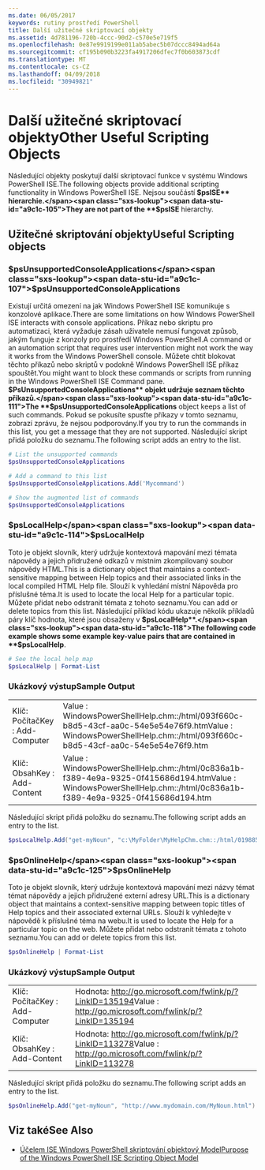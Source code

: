 ```yaml
---
ms.date: 06/05/2017
keywords: rutiny prostředí PowerShell
title: Další užitečné skriptovací objekty
ms.assetid: 4d781196-720b-4ccc-90d2-c570e5e719f5
ms.openlocfilehash: 0e87e9919199e011ab5abec5b07dccc8494ad64a
ms.sourcegitcommit: cf195b090b3223fa4917206dfec7f0b603873cdf
ms.translationtype: MT
ms.contentlocale: cs-CZ
ms.lasthandoff: 04/09/2018
ms.locfileid: "30949821"
---
```

# <a name="other-useful-scripting-objects"></a><span data-ttu-id="a9c1c-103">Další užitečné skriptovací objekty</span><span class="sxs-lookup"><span data-stu-id="a9c1c-103">Other Useful Scripting Objects</span></span>

<span data-ttu-id="a9c1c-104">Následující objekty poskytují další skriptovací funkce v systému Windows PowerShell ISE.</span><span class="sxs-lookup"><span data-stu-id="a9c1c-104">The following objects provide additional scripting functionality in Windows PowerShell ISE.</span></span> <span data-ttu-id="a9c1c-105">Nejsou součástí **$psISE** hierarchie.</span><span class="sxs-lookup"><span data-stu-id="a9c1c-105">They are not part of the **$psISE** hierarchy.</span></span>

## <a name="useful-scripting-objects"></a><span data-ttu-id="a9c1c-106">Užitečné skriptování objekty</span><span class="sxs-lookup"><span data-stu-id="a9c1c-106">Useful Scripting objects</span></span>

### <a name="psunsupportedconsoleapplications"></a><span data-ttu-id="a9c1c-107">$psUnsupportedConsoleApplications</span><span class="sxs-lookup"><span data-stu-id="a9c1c-107">$psUnsupportedConsoleApplications</span></span>

<span data-ttu-id="a9c1c-108">Existují určitá omezení na jak Windows PowerShell ISE komunikuje s konzolové aplikace.</span><span class="sxs-lookup"><span data-stu-id="a9c1c-108">There are some limitations on how Windows PowerShell ISE interacts with console applications.</span></span> <span data-ttu-id="a9c1c-109">Příkaz nebo skriptu pro automatizaci, která vyžaduje zásah uživatele nemusí fungovat způsob, jakým funguje z konzoly pro prostředí Windows PowerShell.</span><span class="sxs-lookup"><span data-stu-id="a9c1c-109">A command or an automation script that requires user intervention might not work the way it works from the Windows PowerShell console.</span></span> <span data-ttu-id="a9c1c-110">Můžete chtít blokovat těchto příkazů nebo skriptů v podokně Windows PowerShell ISE příkaz spouštět.</span><span class="sxs-lookup"><span data-stu-id="a9c1c-110">You might want to block these commands or scripts from running in the Windows PowerShell ISE Command pane.</span></span> <span data-ttu-id="a9c1c-111">**$PsUnsupportedConsoleApplications** objekt udržuje seznam těchto příkazů.</span><span class="sxs-lookup"><span data-stu-id="a9c1c-111">The **$psUnsupportedConsoleApplications** object keeps a list of such commands.</span></span> <span data-ttu-id="a9c1c-112">Pokud se pokusíte spusťte příkazy v tomto seznamu, zobrazí zprávu, že nejsou podporovány.</span><span class="sxs-lookup"><span data-stu-id="a9c1c-112">If you try to run the commands in this list, you get a message that they are not supported.</span></span> <span data-ttu-id="a9c1c-113">Následující skript přidá položku do seznamu.</span><span class="sxs-lookup"><span data-stu-id="a9c1c-113">The following script adds an entry to the list.</span></span>

```powershell
# List the unsupported commands
$psUnsupportedConsoleApplications

# Add a command to this list
$psUnsupportedConsoleApplications.Add('Mycommand')

# Show the augmented list of commands
$psUnsupportedConsoleApplications
```

### <a name="pslocalhelp"></a><span data-ttu-id="a9c1c-114">$psLocalHelp</span><span class="sxs-lookup"><span data-stu-id="a9c1c-114">$psLocalHelp</span></span>

<span data-ttu-id="a9c1c-115">Toto je objekt slovník, který udržuje kontextová mapování mezi témata nápovědy a jejich přidružené odkazů v místním zkompilovaný soubor nápovědy HTML.</span><span class="sxs-lookup"><span data-stu-id="a9c1c-115">This is a dictionary object that maintains a context-sensitive mapping between Help topics and their associated links in the local compiled HTML Help file.</span></span> <span data-ttu-id="a9c1c-116">Slouží k vyhledání místní Nápověda pro příslušné téma.</span><span class="sxs-lookup"><span data-stu-id="a9c1c-116">It is used to locate the local Help for a particular topic.</span></span> <span data-ttu-id="a9c1c-117">Můžete přidat nebo odstranit témata z tohoto seznamu.</span><span class="sxs-lookup"><span data-stu-id="a9c1c-117">You can add or delete topics from this list.</span></span> <span data-ttu-id="a9c1c-118">Následující příklad kódu ukazuje několik příkladů páry klíč hodnota, které jsou obsaženy v **$psLocalHelp**.</span><span class="sxs-lookup"><span data-stu-id="a9c1c-118">The following code example shows some example key-value pairs that are contained in **$psLocalHelp**.</span></span>

```powershell
# See the local help map
$psLocalHelp | Format-List
```

### <a name="sample-output"></a><span data-ttu-id="a9c1c-119">Ukázkový výstup</span><span class="sxs-lookup"><span data-stu-id="a9c1c-119">Sample Output</span></span>

|||
|-|-|
|<span data-ttu-id="a9c1c-120">Klíč: Počítač</span><span class="sxs-lookup"><span data-stu-id="a9c1c-120">Key : Add-Computer</span></span>|<span data-ttu-id="a9c1c-121">Value : WindowsPowerShellHelp.chm::/html/093f660c-b8d5-43cf-aa0c-54e5e54e76f9.htm</span><span class="sxs-lookup"><span data-stu-id="a9c1c-121">Value : WindowsPowerShellHelp.chm::/html/093f660c-b8d5-43cf-aa0c-54e5e54e76f9.htm</span></span>|
|<span data-ttu-id="a9c1c-122">Klíč: Obsah</span><span class="sxs-lookup"><span data-stu-id="a9c1c-122">Key : Add-Content</span></span>|<span data-ttu-id="a9c1c-123">Value : WindowsPowerShellHelp.chm::/html/0c836a1b-f389-4e9a-9325-0f415686d194.htm</span><span class="sxs-lookup"><span data-stu-id="a9c1c-123">Value : WindowsPowerShellHelp.chm::/html/0c836a1b-f389-4e9a-9325-0f415686d194.htm</span></span>|

<span data-ttu-id="a9c1c-124">Následující skript přidá položku do seznamu.</span><span class="sxs-lookup"><span data-stu-id="a9c1c-124">The following script adds an entry to the list.</span></span>

```powershell
$psLocalHelp.Add("get-myNoun", "c:\MyFolder\MyHelpChm.chm::/html/0198854a-1298-57ae-aa0c-87b5e5a84712.htm")
```

### <a name="psonlinehelp"></a><span data-ttu-id="a9c1c-125">$psOnlineHelp</span><span class="sxs-lookup"><span data-stu-id="a9c1c-125">$psOnlineHelp</span></span>

<span data-ttu-id="a9c1c-126">Toto je objekt slovník, který udržuje kontextová mapování mezi názvy témat témat nápovědy a jejich přidružené externí adresy URL.</span><span class="sxs-lookup"><span data-stu-id="a9c1c-126">This is a dictionary object that maintains a context-sensitive mapping between topic titles of Help topics and their associated external URLs.</span></span> <span data-ttu-id="a9c1c-127">Slouží k vyhledejte v nápovědě k příslušné téma na webu.</span><span class="sxs-lookup"><span data-stu-id="a9c1c-127">It is used to locate the Help for a particular topic on the web.</span></span> <span data-ttu-id="a9c1c-128">Můžete přidat nebo odstranit témata z tohoto seznamu.</span><span class="sxs-lookup"><span data-stu-id="a9c1c-128">You can add or delete topics from this list.</span></span>

```powershell
$psOnlineHelp | Format-List
```

### <a name="sample-output"></a><span data-ttu-id="a9c1c-129">Ukázkový výstup</span><span class="sxs-lookup"><span data-stu-id="a9c1c-129">Sample Output</span></span>

|||
|-|-|
|<span data-ttu-id="a9c1c-130">Klíč: Počítač</span><span class="sxs-lookup"><span data-stu-id="a9c1c-130">Key : Add-Computer</span></span>|<span data-ttu-id="a9c1c-131">Hodnota: http://go.microsoft.com/fwlink/p/?LinkID=135194</span><span class="sxs-lookup"><span data-stu-id="a9c1c-131">Value : http://go.microsoft.com/fwlink/p/?LinkID=135194</span></span>|
|<span data-ttu-id="a9c1c-132">Klíč: Obsah</span><span class="sxs-lookup"><span data-stu-id="a9c1c-132">Key : Add-Content</span></span>|<span data-ttu-id="a9c1c-133">Hodnota: http://go.microsoft.com/fwlink/p/?LinkID=113278</span><span class="sxs-lookup"><span data-stu-id="a9c1c-133">Value : http://go.microsoft.com/fwlink/p/?LinkID=113278</span></span>|

 <span data-ttu-id="a9c1c-134">Následující skript přidá položku do seznamu.</span><span class="sxs-lookup"><span data-stu-id="a9c1c-134">The following script adds an entry to the list.</span></span>

```powershell
$psOnlineHelp.Add("get-myNoun", "http://www.mydomain.com/MyNoun.html")
```

## <a name="see-also"></a><span data-ttu-id="a9c1c-135">Viz také</span><span class="sxs-lookup"><span data-stu-id="a9c1c-135">See Also</span></span>

- [<span data-ttu-id="a9c1c-136">Účelem ISE Windows PowerShell skriptování objektový Model</span><span class="sxs-lookup"><span data-stu-id="a9c1c-136">Purpose of the Windows PowerShell ISE Scripting Object Model</span></span>](../../core-powershell/ise/Purpose-of-the-Windows-PowerShell-ISE-Scripting-Object-Model.md)